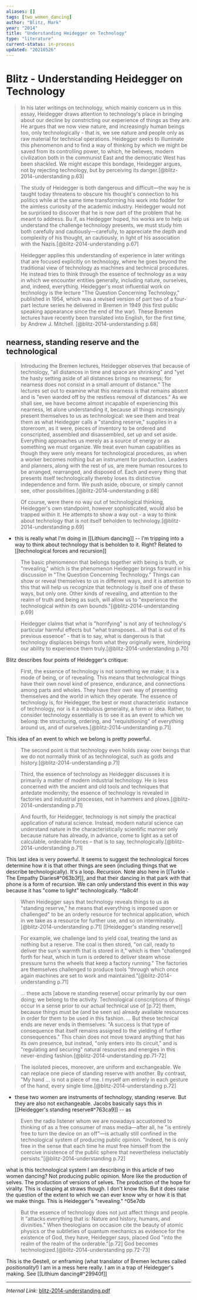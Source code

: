 ```yaml
---
aliases: []
tags: [two_women_dancing]
author: "Blitz, Mark"
year: "2014"
title: "Understanding Heidegger on Technology"
type: "literature"
current-status: in-process
updated: "20210526"
---
```


# Blitz - Understanding Heidegger on Technology

> In his later writings on technology, which mainly concern us in this essay, Heidegger draws attention to technology's place in bringing about our decline by constricting our experience of things as they are. He argues that we now view nature, and increasingly human beings too, only technologically - that is, we see nature and people only as raw material for technical operations. Heidegger seeks to illuminate this phenomenon and to find a way of thinking by which we might be saved from its controlling power, to which, he believes, modern civilization both in the communist East and the democratic West has been shackled. We might escape this bondage, Heidegger argues, not by rejecting technology, but by perceiving its danger.[@blitz-2014-understanding p.63]

> The study of Heidegger is both dangerous and difficult—the way he is taught today threatens to obscure his thought's connection to his politics while at the same time transforming his work into fodder for the aimless curiosity of the academic industry. Heidegger would not be surprised to discover that he is now part of the problem that he meant to address. Bu if, as Heidegger hoped, his works are to help us understand the challenge technology presents, we must study him both carefully and cautiously—carefully, to appreciate the depth and complexity of his thought, an cautiously, in light of his association with the Nazis.[@blitz-2014-understanding p.67]

> Heidegger applies this understanding of experience in later writings that are focused explicitly on technology, where he goes beyond the traditional view of technology as machines and technical procedures. He instead tries to think through the essence of technology as a way in which we encounter entities generally, including nature, ourselves, and, indeed, everything. Heidegger's most influential work on technology is the lecture "The Question Concerning Technology," published in 1954, which was a revised version of part two of a four-part lecture series he delivered in Bremen in 1949 (his first public speaking appearance since the end of the war). These Bremen lectures have recently been translated into English, for the first time, by Andrew J. Mitchell. [@blitz-2014-understanding p.68]

## nearness, standing reserve and the technological

> Introducing the Bremen lectures, Heidegger observes that because of technology, "all distances in time and space are shrinking" and "yet the hasty setting aside of all distances brings no nearness; for nearness does not consist in a small amount of distance." The lectures set out to examine what this nearness is that remains absent and is "even warded off by the restless removal of distances." As we shall see, we have become almost incapable of experiencing this nearness, let alone understanding it, because all things increasingly present themselves to us as technological: we see them and treat them as what Heidegger calls a "standing reserve," supplies in a storeroom, as it were, pieces of inventory to be ordered and conscripted, assembled and disassembled, set up and set aside. Everything approaches us merely as a source of energy or as something we must organize. We treat even human capabilities as though they were only means for technological procedures, as when a worker becomes nothing but an instrument for production. Leaders and planners, along with the rest of us, are mere human resources to be arranged, rearranged, and disposed of. Each and every thing that presents itself technologically thereby loses its distinctive independence and form. We push aside, obscure, or simply cannot see, other possibilities.[@blitz-2014-understanding p.68]

> Of course, were there no way out of technological thinking, Heidegger's own standpoint, however sophisticated, would also be trapped within it. He attempts to show a way out - a way to think about technology that is not itself beholden to technology.[@blitz-2014-understanding p.69]

- this is really what I'm doing in [[Lithium dancing]] -- I'm tripping into a way to think about technology that is beholden to it. Right? Related to [[technological forces and recursion]]

> The basic phenomenon that belongs together with being is truth, or "revealing," which is the phenomenon Heidegger brings forward in his discussion in "The Question Concerning Technology." Things can show or reveal themselves to us in different ways, and it is attention to this that will help us recognize that technology is itself one of these ways, but only one. Other kinds of revealing, and attention to the realm of truth and being as such, will allow us to "experience the technological within its own bounds."[@blitz-2014-understanding p.69]

> Heidegger claims that what is "horrifying" is not any of technology's particular harmful effects but "what transposes... all that is out of its previous essence" - that is to say, what is dangerous is that technology displaces beings from what they originally were, hindering our ability to experience them truly.[@blitz-2014-understanding p.70]

Blitz describes four points of Heidegger's critique:

> First, the essence of technology is not something we make; it is a mode of being, or of revealing. This means that technological things have their own novel kind of presence, endurance, and connections among parts and wholes. They have their own way of presenting themselves and the world in which they operate. The essence of technology is, for Heidegger, the best or most characteristic instance of technology, nor is it a nebulous generality, a form or idea. Rather, to consider technology essentially is to see it as an event to which we belong: the structuring, ordering, and "requisitioning" of everything around us, and of ourselves.[@blitz-2014-understanding p.71]

This idea of an event to which we belong is pretty powerful.

 

> The second point is that technology even holds sway over beings that we do not normally think of as technological, such as gods and history.[@blitz-2014-understanding p.71] 

> Third, the essence of technology as Heidegger discusses it is primarily a matter of modern industrial technology. He is less concerned with the ancient and old tools and techniques that antedate modernity; the essence of technology is revealed in factories and industrial processes, not in hammers and plows.[@blitz-2014-understanding p.71] 

>  And fourth, for Heidegger, technology is not simply the practical application of natural science. Instead, modern natural science can understand nature in the characteristically scientific manner only because nature has already, in advance, come to light as a set of calculable, orderable forces – that is to say, technologically.[@blitz-2014-understanding p.71]

This last idea is very powerful. It seems to suggest the technological forces determine how it is that other things are seen (including things that we describe technologically). It's a loop. Recursion. Note also here in [[Turkle - The Empathy Diaries#^063b3f]], and that their dancing in that park with that phone is a form of recursion. We can only understand this event in this way because it has "come to light" technologically.  ^fa8c4f

> When Heidegger says that technology reveals things to us as "standing reserve," he means that everything is imposed upon or challenged" to be an orderly resource for technical application, which in we take as a resource for further use, and so on interminably.[@blitz-2014-understanding p.71] [[Heidegger's standing reserve]]

> For example, we challenge land to yield coal, treating the land as nothing but a reserve. The coal is then stored, "on call, ready to deliver the sun's warmth that is stored in it," which is then "challenged forth for heat, which in turn is ordered to deliver steam whose pressure turns the wheels that keep a factory running." The factories are themselves challenged to produce tools "through which once again machines are set to work and maintained."[@blitz-2014-understanding p.71]

> ... these acts [above re standing reserve] occur primarily by our own doing; we belong to the activity. Technological conscriptions of things occur in a sense prior to our actual technical use of [p.72] them, because things must be (and be seen as) already available resources in order for them to be used in this fashion. ... But these technical ends are never ends in themselves: "A success is that type of consequence that itself remains assigned to the yielding of further consequences." This chain does not move toward anything that has its own presence, but instead, "only enters into its circuit," and is "regulating and securing" natural resources and energies in this never-ending fashion.[@blitz-2014-understanding pp.71-72]


> The isolated pieces, moreover, are uniform and exchangeable. We can replace one piece of standing reserve with another. By contrast, "My hand ... is not a piece of me. I myself am entirely in each gesture of the hand, every single time.[@blitz-2014-understanding p.72]

- these two women are instruments of technology, standing reserve. But they are also not exchangeable. Jacobs basically says this in [[Heidegger's standing reserve#^763ca9]] -- as

> Even the radio listener whom we are nowadays accustomed to thinking of as a free consumer of mass media—after all, he "is entirely free to turn the device on an off"—is actually still confined in the technological system of producing public opinion. "Indeed, he is only free in the sense that each time he must free himself from the coercive insistence of the public sphere that nevertheless ineluctably persists."[@blitz-2014-understanding p.72]

what is this technological system I am describing in this article of two women dancing? Not producing public opinion. More like the production of selves. The production of versions of selves. The production of the hope for virality. This is clasping at straws though. I don't know this. But it does raise the question of the extent to which we can ever know why or how it is that we make things. This is Heidegger's "revealing." ^05e7db

> But the essence of technology does not just affect things and people. It "attacks everything that is: Nature and history, humans, and divinities." When theologians on occasion cite the beauty of atomic physics or the subtleties of quantum mechanics as evidence for the existence of God, they have, Heidegger says, placed God "into the realm of the realm of the orderable."[p.72] God becomes technologized.[@blitz-2014-understanding pp.72-73]

This is the Gestell, or enframing (what translator of Bremen lectures called _positionality_!) I am in a mess here really. I am in a trap of Heidegger's making. See [[Lithium dancing#^29940f]]

---

_Internal Link:_ [blitz-2014-understanding.pdf](hook://file/xkNM4xtb1?p=RHJvcGJveC9iaWJsaW9ncmFwaHkgcGRmcw==&n=blitz-2014-understanding.pdf)